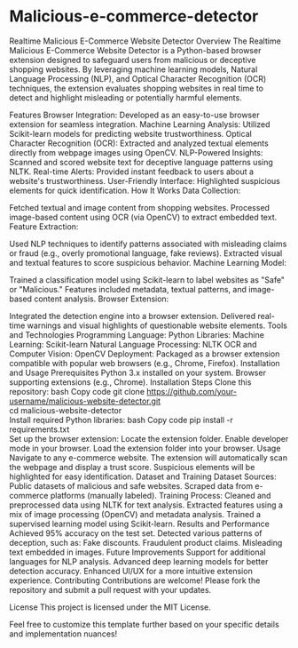 # Malicious-e-commerce-detector

Realtime Malicious E-Commerce Website Detector
Overview
The Realtime Malicious E-Commerce Website Detector is a Python-based browser extension designed to safeguard users from malicious or deceptive shopping websites. By leveraging machine learning models, Natural Language Processing (NLP), and Optical Character Recognition (OCR) techniques, the extension evaluates shopping websites in real time to detect and highlight misleading or potentially harmful elements.

Features
Browser Integration: Developed as an easy-to-use browser extension for seamless integration.
Machine Learning Analysis: Utilized Scikit-learn models for predicting website trustworthiness.
Optical Character Recognition (OCR): Extracted and analyzed textual elements directly from webpage images using OpenCV.
NLP-Powered Insights: Scanned and scored website text for deceptive language patterns using NLTK.
Real-time Alerts: Provided instant feedback to users about a website's trustworthiness.
User-Friendly Interface: Highlighted suspicious elements for quick identification.
How It Works
Data Collection:

Fetched textual and image content from shopping websites.
Processed image-based content using OCR (via OpenCV) to extract embedded text.
Feature Extraction:

Used NLP techniques to identify patterns associated with misleading claims or fraud (e.g., overly promotional language, fake reviews).
Extracted visual and textual features to score suspicious behavior.
Machine Learning Model:

Trained a classification model using Scikit-learn to label websites as "Safe" or "Malicious."
Features included metadata, textual patterns, and image-based content analysis.
Browser Extension:

Integrated the detection engine into a browser extension.
Delivered real-time warnings and visual highlights of questionable website elements.
Tools and Technologies
Programming Language: Python
Libraries:
Machine Learning: Scikit-learn
Natural Language Processing: NLTK
OCR and Computer Vision: OpenCV
Deployment: Packaged as a browser extension compatible with popular web browsers (e.g., Chrome, Firefox).
Installation and Usage
Prerequisites
Python 3.x installed on your system.
Browser supporting extensions (e.g., Chrome).
Installation Steps
Clone this repository:
bash
Copy code
git clone https://github.com/your-username/malicious-website-detector.git  
cd malicious-website-detector  
Install required Python libraries:
bash
Copy code
pip install -r requirements.txt  
Set up the browser extension:
Locate the extension folder.
Enable developer mode in your browser.
Load the extension folder into your browser.
Usage
Navigate to any e-commerce website.
The extension will automatically scan the webpage and display a trust score.
Suspicious elements will be highlighted for easy identification.
Dataset and Training
Dataset Sources:
Public datasets of malicious and safe websites.
Scraped data from e-commerce platforms (manually labeled).
Training Process:
Cleaned and preprocessed data using NLTK for text analysis.
Extracted features using a mix of image processing (OpenCV) and metadata analysis.
Trained a supervised learning model using Scikit-learn.
Results and Performance
Achieved 95% accuracy on the test set.
Detected various patterns of deception, such as:
Fake discounts.
Fraudulent product claims.
Misleading text embedded in images.
Future Improvements
Support for additional languages for NLP analysis.
Advanced deep learning models for better detection accuracy.
Enhanced UI/UX for a more intuitive extension experience.
Contributing
Contributions are welcome! Please fork the repository and submit a pull request with your updates.

License
This project is licensed under the MIT License.



Feel free to customize this template further based on your specific details and implementation nuances!
